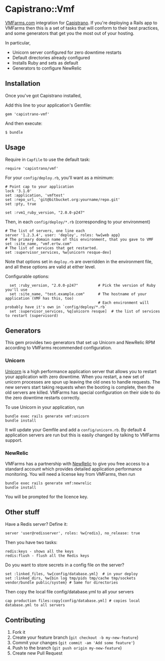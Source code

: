 # Capistrano::Vmf

[VMFarms.com](http://vmfarms.com) integration for [Capistrano](http://capistranorb.com/). If you're deploying a Rails app to VMFarms then this is a set of tasks that will conform to their best practices, and some generators that get you the most out of your hosting.

In particular,

* Unicorn server configured for zero downtime restarts
* Default directories already configured
* Installs Ruby and sets as default
* Generators to configure NewRelic

## Installation

Once you've got Capistrano installed,

Add this line to your application's Gemfile:

    gem 'capistrano-vmf'

And then execute:

    $ bundle

## Usage

Require in `Capfile` to use the default task:

    require 'capistrano/vmf'

For your `config/deploy.rb`, you'll want as a minimum:
```
# Point cap to your application
lock '3.1.0'
set :application, 'vmftest'
set :repo_url, 'git@bitbucket.org:yourname/repo.git'
set :pty, true

set :rvm1_ruby_version, "2.0.0-p247"
```

Then, in each `config/deploy/*.rb` (corresponding to your environment)
```
# The list of servers, one line each
server '1.2.3.4', user: 'deploy', roles: %w{web app}
# The primary domain name of this environment, that you gave to VMF
set :site_name, "vmf.ertw.com"
# The list of services that get restarted.
set :supervisor_services, %w[unicorn resque-dev]
```

Note that options set in `deploy.rb` are overridden in the environment file, and all these options are valid at either level.

Configurable options:
```
  set :ruby_version, "2.0.0-p247"         # Pick the version of Ruby you'll use
  set :site_name, "test.example.com"      # The hostname of your application (VMF has this, too)
                                          # Each environment will probably have it's own in `config/deploy/*.rb`
  set :supervisor_services, %q[unicorn resque]  # the list of services to restart (supervisord)

```

## Generators

This gem provides two generators that set up Unicorn and NewRelic RPM according to VMFarms recommended configuration.

### Unicorn

[Unicorn](unicorn.bogomips.org) is a high performance application server that allows you to restart your application with zero downtime. When you restart, a new set of unicorn processes are spun up leaving the old ones to handle requests. The new servers start taking requests when the booting is complete, then the old servers are killed. VMFarms has special configuration on their side to do the zero downtime restarts correctly.

To use Unicorn in your application, run

    bundle exec rails generate vmf:unicorn
    bundle install

It will update your Gemfile and add a `config/unicorn.rb`. By default 4 application servers are run but this is easily changed by talking to VMFarms support.

### NewRelic

VMFarms has a partnership with [NewRelic](http://newrelic.com/) to give you free access to a standard account which provides detailed application performance monitoring. You will need a license key from VMFarms, then run

    bundle exec rails generate vmf:newrelic
    bundle install

You will be prompted for the licence key.


## Other stuff

Have a Redis server? Define it:

    server 'user@redisserver', roles: %w{redis}, no_release: true

Then you have two tasks:

    redis:keys - shows all the keys
    redis:flush - flush all the Redis keys

Do you want to store secrets in a config file on the server?

    set :linked_files, %w{config/database.yml}  # in your deploy
    set :linked_dirs, %w{bin log tmp/pids tmp/cache tmp/sockets vendor/bundle public/system} # Same for directories

Then copy the local file config/database.yml to all your servers

    cap production files:copy[config/database.yml] # copies local database.yml to all servers

## Contributing

1. Fork it
2. Create your feature branch (`git checkout -b my-new-feature`)
3. Commit your changes (`git commit -am 'Add some feature'`)
4. Push to the branch (`git push origin my-new-feature`)
5. Create new Pull Request
